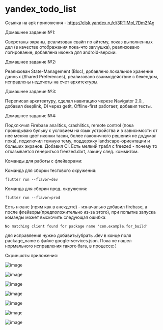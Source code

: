# yandex_todo_list


Ссылка на apk приложения - https://disk.yandex.ru/d/3RTlMpL7Dm2fAg



Домашнее задание №1:

Сверстаны экраны, реализован свайп по айтему, показ выполненных дел (в качестве отображения пока-что заглушка), реализовано логирование, добавлена иконка для android-версии. 

Домашнее задание №2:

Реализован State-Management (Bloc), добавлено локальное хранение данных (Shared Preferences), реализовано взаимодействие с бекендом, исправлены недочеты на счет архитектуры.

Домашнее задание №3:

Переписал архитектуру, сделал навигацию черезе Navigator 2.0., добавил deeplink, DI через getit, Offline-first работает, добавил тесты.

Домашнее задание №4:

Подключил Firebase analitics, crashlitics, remote control (пока прокидываю бульку с условием на язык устройства и в зависимости от нее меняю цвет иконки таски, более лаконичного решения не додумал пока), подключил темную тему, поддержку landscape-ориентации и больших экранов. Добавил CI. Есть мелкий трабл с freezed - почему то отказывается генериться freezed.dart, закину след. коммитом.

Команды для работы с флейворами:

Команда для сборки тестового окружения:
```
flutter run --flavor=dev
```

Команда для сборки прод. окружения:
```
flutter run --flavor=prod
```

Есть нюанс (прям как в анекдоте) - изначально добавил firebase, а после флейворы(предположительно из-за этого), при попытке запуска команды может выскочить следующая ошибка:
```
No matching client found for package name 'com.example.for_build'
```
для исправления нужно добавить/убрать .dev в конце поля package_name в файле google-services.json. Пока не нашел нормального исправления такого бага, в процессе:(


Скриншоты приложения:


![image](https://github.com/KuZa67877/yandex_todo_list/assets/59613747/03246b74-f8ee-4cb9-9942-c4926f7a36d7)

![image](https://github.com/KuZa67877/yandex_todo_list/assets/59613747/e4f5c8b4-a3db-46a0-b2dd-36f0713ebe76)

![image](https://github.com/KuZa67877/yandex_todo_list/assets/59613747/47d2de9d-e2d2-4669-8c86-752a726fc53e)

![image](https://github.com/KuZa67877/yandex_todo_list/assets/59613747/fb31e20a-8e65-4f04-9b90-1a5ddc5d07c2)

![image](https://github.com/KuZa67877/yandex_todo_list/assets/59613747/0f12bd1d-1d41-405d-8d22-79e0d82b5e32)

![image](https://github.com/user-attachments/assets/02a75e02-bb88-48fa-bcc4-070c88b564b8)


![image](https://github.com/user-attachments/assets/3b87a3ca-a9a3-4297-831e-cf872b3b417b)



